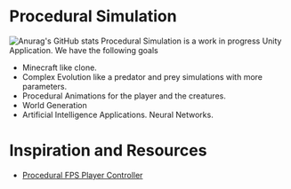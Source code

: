 # Procedural Simulation
![Anurag's GitHub stats](https://github-readme-stats.vercel.app/api?username=Tonyy456&theme=dark&show_icons=true)
Procedural Simulation is a work in progress Unity Application. We have the following goals
- Minecraft like clone.
- Complex Evolution like a predator and prey simulations with more parameters.
- Procedural Animations for the player and the creatures.
- World Generation
- Artificial Intelligence Applications. Neural Networks.

# Inspiration and Resources
- [Procedural FPS Player Controller](https://www.reddit.com/r/Unity3D/comments/yrcykq/heres_my_progress_on_fully_procedural_fps/)
